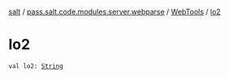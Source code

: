 [salt](../../index.md) / [pass.salt.code.modules.server.webparse](../index.md) / [WebTools](index.md) / [lo2](./lo2.md)

# lo2

`val lo2: `[`String`](https://kotlinlang.org/api/latest/jvm/stdlib/kotlin/-string/index.html)